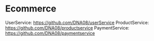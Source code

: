 # Ecommerce


UserService: https://github.com/DNA08/userService
ProductService: https://github.com/DNA08/productservice
PaymentService: https://github.com/DNA08/paymentservice
